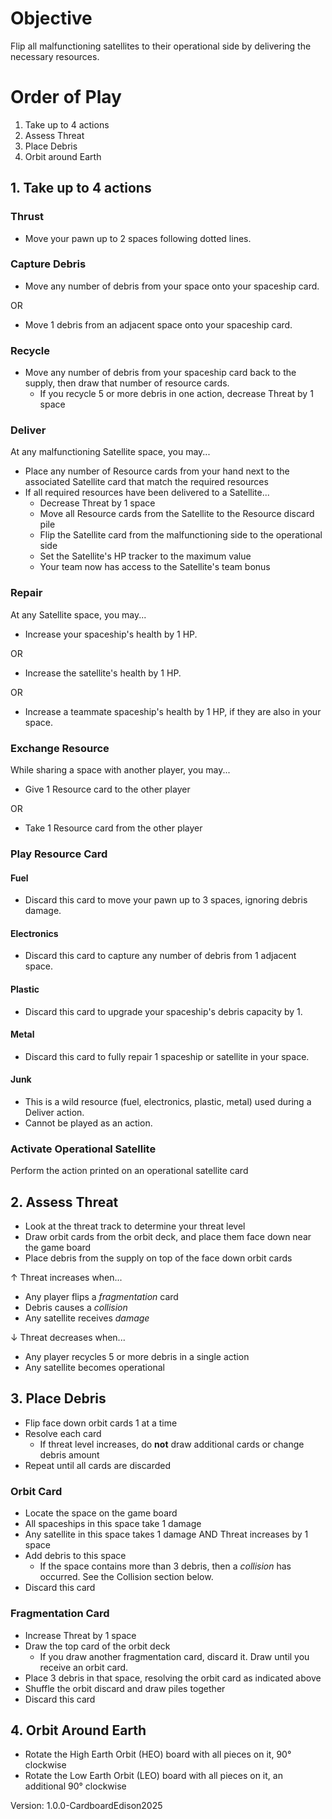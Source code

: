 # Objective 

Flip all malfunctioning satellites to their operational side by delivering the necessary resources. 
# Order of Play
1. Take up to 4 actions
2. Assess Threat
3. Place Debris
4. Orbit around Earth

## 1. Take up to 4 actions

### Thrust
- Move your pawn up to 2 spaces following dotted lines. 

### Capture Debris
- Move any number of debris from your space onto your spaceship card.

OR

- Move 1 debris from an adjacent space onto your spaceship card.

### Recycle
- Move any number of debris from your spaceship card back to the supply, then draw that number of resource cards.
	- If you recycle 5 or more debris in one action, decrease Threat by 1 space

### Deliver
At any malfunctioning Satellite space, you may...
- Place any number of Resource cards from your hand next to the associated Satellite card that match the required resources
- If all required resources have been delivered to a Satellite...
	- Decrease Threat by 1 space
	- Move all Resource cards from the Satellite to the Resource discard pile
	- Flip the Satellite card from the malfunctioning side to the operational side
	- Set the Satellite's HP tracker to the maximum value
	- Your team now has access to the Satellite's team bonus

### Repair
At any Satellite space, you may...
- Increase your spaceship's health by 1 HP.

OR

- Increase the satellite's health by 1 HP.

OR

- Increase a teammate spaceship's health by 1 HP, if they are also in your space.

### Exchange Resource
While sharing a space with another player, you may...
- Give 1 Resource card to the other player

OR

- Take 1 Resource card from the other player

### Play Resource Card
#### Fuel
- Discard this card to move your pawn up to 3 spaces, ignoring debris damage.
#### Electronics
- Discard this card to capture any number of debris from 1 adjacent space.
#### Plastic
- Discard this card to upgrade your spaceship's debris capacity by 1.
#### Metal
- Discard this card to fully repair 1 spaceship or satellite in your space.
#### Junk
- This is a wild resource (fuel, electronics, plastic, metal) used during a Deliver action.
- Cannot be played as an action.

### Activate Operational Satellite
Perform the action printed on an operational satellite card 

## 2. Assess Threat
- Look at the threat track to determine your threat level
- Draw orbit cards from the orbit deck, and place them face down near the game board
- Place debris from the supply on top of the face down orbit cards

↑ Threat increases when...
- Any player flips a _fragmentation_ card
- Debris causes a _collision_
- Any satellite receives _damage_

↓ Threat decreases when...
- Any player recycles 5 or more debris in a single action
- Any satellite becomes operational

## 3. Place Debris
- Flip face down orbit cards 1 at a time
- Resolve each card
	- If threat level increases, do **not** draw additional cards or change debris amount
- Repeat until all cards are discarded
### Orbit Card
- Locate the space on the game board
- All spaceships in this space take 1 damage
- Any satellite in this space takes 1 damage AND Threat increases by 1 space
- Add debris to this space
	- If the space contains more than 3 debris, then a <i>collision</i> has occurred. See the Collision section below.
- Discard this card
### Fragmentation Card
- Increase Threat by 1 space
- Draw the top card of the orbit deck
	- If you draw another fragmentation card, discard it. Draw until you receive an orbit card.
- Place 3 debris in that space, resolving the orbit card as indicated above
- Shuffle the orbit discard and draw piles together
- Discard this card

## 4. Orbit Around Earth
- Rotate the High Earth Orbit (HEO) board with all pieces on it, 90° clockwise
- Rotate the Low Earth Orbit (LEO) board with all pieces on it, an additional 90° clockwise

Version: 1.0.0-CardboardEdison2025